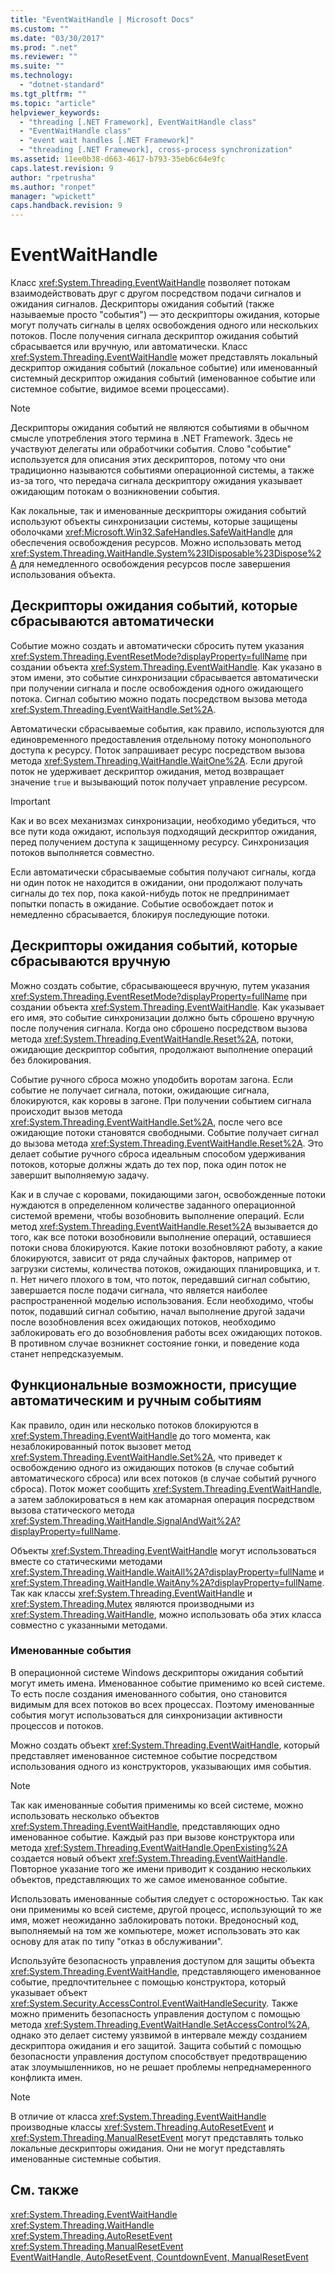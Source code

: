 ```yaml
---
title: "EventWaitHandle | Microsoft Docs"
ms.custom: ""
ms.date: "03/30/2017"
ms.prod: ".net"
ms.reviewer: ""
ms.suite: ""
ms.technology: 
  - "dotnet-standard"
ms.tgt_pltfrm: ""
ms.topic: "article"
helpviewer_keywords: 
  - "threading [.NET Framework], EventWaitHandle class"
  - "EventWaitHandle class"
  - "event wait handles [.NET Framework]"
  - "threading [.NET Framework], cross-process synchronization"
ms.assetid: 11ee0b38-d663-4617-b793-35eb6c64e9fc
caps.latest.revision: 9
author: "rpetrusha"
ms.author: "ronpet"
manager: "wpickett"
caps.handback.revision: 9
---
```

# EventWaitHandle
Класс <xref:System.Threading.EventWaitHandle> позволяет потокам взаимодействовать друг с другом посредством подачи сигналов и ожидания сигналов.  Дескрипторы ожидания событий \(также называемые просто "события"\) — это дескрипторы ожидания, которые могут получать сигналы в целях освобождения одного или нескольких потоков.  После получения сигнала дескриптор ожидания событий сбрасывается или вручную, или автоматически.  Класс <xref:System.Threading.EventWaitHandle> может представлять локальный дескриптор ожидания событий \(локальное событие\) или именованный системный дескриптор ожидания событий \(именованное событие или системное событие, видимое всеми процессами\).  
  
> [!NOTE]
>  Дескрипторы ожидания событий не являются событиями в обычном смысле употребления этого термина в .NET Framework.  Здесь не участвуют делегаты или обработчики события.  Слово "событие" используется для описания этих дескрипторов, потому что они традиционно называются событиями операционной системы, а также из\-за того, что передача сигнала дескриптору ожидания указывает ожидающим потокам о возникновении события.  
  
 Как локальные, так и именованные дескрипторы ожидания событий используют объекты синхронизации системы, которые защищены оболочками <xref:Microsoft.Win32.SafeHandles.SafeWaitHandle> для обеспечения освобождения ресурсов.  Можно использовать метод <xref:System.Threading.WaitHandle.System%23IDisposable%23Dispose%2A> для немедленного освобождения ресурсов после завершения использования объекта.  
  
## Дескрипторы ожидания событий, которые сбрасываются автоматически  
 Событие можно создать и автоматически сбросить путем указания <xref:System.Threading.EventResetMode?displayProperty=fullName> при создании объекта <xref:System.Threading.EventWaitHandle>.  Как указано в этом имени, это событие синхронизации сбрасывается автоматически при получении сигнала и после освобождения одного ожидающего потока.  Сигнал событию можно подать посредством вызова метода <xref:System.Threading.EventWaitHandle.Set%2A>.  
  
 Автоматически сбрасываемые события, как правило, используются для единовременного предоставления отдельному потоку монопольного доступа к ресурсу.  Поток запрашивает ресурс посредством вызова метода <xref:System.Threading.WaitHandle.WaitOne%2A>.  Если другой поток не удерживает дескриптор ожидания, метод возвращает значение `true` и вызывающий поток получает управление ресурсом.  
  
> [!IMPORTANT]
>  Как и во всех механизмах синхронизации, необходимо убедиться, что все пути кода ожидают, используя подходящий дескриптор ожидания, перед получением доступа к защищенному ресурсу.  Синхронизация потоков выполняется совместно.  
  
 Если автоматически сбрасываемые события получают сигналы, когда ни один поток не находится в ожидании, они продолжают получать сигналы до тех пор, пока какой\-нибудь поток не предпринимает попытки попасть в ожидание.  Событие освобождает поток и немедленно сбрасывается, блокируя последующие потоки.  
  
## Дескрипторы ожидания событий, которые сбрасываются вручную  
 Можно создать событие, сбрасывающееся вручную, путем указания <xref:System.Threading.EventResetMode?displayProperty=fullName> при создании объекта <xref:System.Threading.EventWaitHandle>.  Как указывает его имя, это событие синхронизации должно быть сброшено вручную после получения сигнала.  Когда оно сброшено посредством вызова метода <xref:System.Threading.EventWaitHandle.Reset%2A>, потоки, ожидающие дескриптор события, продолжают выполнение операций без блокирования.  
  
 Событие ручного сброса можно уподобить воротам загона.  Если событие не получает сигнала, потоки, ожидающие сигнала, блокируются, как коровы в загоне.  При получении событием сигнала происходит вызов метода <xref:System.Threading.EventWaitHandle.Set%2A>, после чего все ожидающие потоки становятся свободными.  Событие получает сигнал до вызова метода <xref:System.Threading.EventWaitHandle.Reset%2A>.  Это делает событие ручного сброса идеальным способом удерживания потоков, которые должны ждать до тех пор, пока один поток не завершит выполняемую задачу.  
  
 Как и в случае с коровами, покидающими загон, освобожденные потоки нуждаются в определенном количестве заданного операционной системой времени, чтобы возобновить выполнение операций.  Если метод <xref:System.Threading.EventWaitHandle.Reset%2A> вызывается до того, как все потоки возобновили выполнение операций, оставшиеся потоки снова блокируются.  Какие потоки возобновляют работу, а какие блокируются, зависит от ряда случайных факторов, например от загрузки системы, количества потоков, ожидающих планировщика, и т. п.  Нет ничего плохого в том, что поток, передавший сигнал событию, завершается после подачи сигнала, что является наиболее распространенной моделью использования.  Если необходимо, чтобы поток, подавший сигнал событию, начал выполнение другой задачи после возобновления всех ожидающих потоков, необходимо заблокировать его до возобновления работы всех ожидающих потоков.  В противном случае возникнет состояние гонки, и поведение кода станет непредсказуемым.  
  
## Функциональные возможности, присущие автоматическим и ручным событиям  
 Как правило, один или несколько потоков блокируются в <xref:System.Threading.EventWaitHandle> до того момента, как незаблокированный поток вызовет метод <xref:System.Threading.EventWaitHandle.Set%2A>, что приведет к освобождению одного из ожидающих потоков \(в случае событий автоматического сброса\) или всех потоков \(в случае событий ручного сброса\).  Поток может сообщить <xref:System.Threading.EventWaitHandle>, а затем заблокироваться в нем как атомарная операция посредством вызова статического метода <xref:System.Threading.WaitHandle.SignalAndWait%2A?displayProperty=fullName>.  
  
 Объекты <xref:System.Threading.EventWaitHandle> могут использоваться вместе со статическими методами <xref:System.Threading.WaitHandle.WaitAll%2A?displayProperty=fullName> и <xref:System.Threading.WaitHandle.WaitAny%2A?displayProperty=fullName>.  Так как классы <xref:System.Threading.EventWaitHandle> и <xref:System.Threading.Mutex> являются производными из <xref:System.Threading.WaitHandle>, можно использовать оба этих класса совместно с указанными методами.  
  
### Именованные события  
 В операционной системе Windows дескрипторы ожидания событий могут иметь имена.  Именованное событие применимо ко всей системе.  То есть после создания именованного события, оно становится видимым для всех потоков во всех процессах.  Поэтому именованные события могут использоваться для синхронизации активности процессов и потоков.  
  
 Можно создать объект <xref:System.Threading.EventWaitHandle>, который представляет именованное системное событие посредством использования одного из конструкторов, указывающих имя события.  
  
> [!NOTE]
>  Так как именованные события применимы ко всей системе, можно использовать несколько объектов <xref:System.Threading.EventWaitHandle>, представляющих одно именованное событие.  Каждый раз при вызове конструктора или метода <xref:System.Threading.EventWaitHandle.OpenExisting%2A> создается новый объект <xref:System.Threading.EventWaitHandle>.  Повторное указание того же имени приводит к созданию нескольких объектов, представляющих то же самое именованное событие.  
  
 Использовать именованные события следует с осторожностью.  Так как они применимы ко всей системе, другой процесс, использующий то же имя, может неожиданно заблокировать потоки.  Вредоносный код, выполняемый на том же компьютере, может использовать это как основу для атак по типу "отказ в обслуживании".  
  
 Используйте безопасность управления доступом для защиты объекта <xref:System.Threading.EventWaitHandle>, представляющего именованное событие, предпочтительнее с помощью конструктора, который указывает объект <xref:System.Security.AccessControl.EventWaitHandleSecurity>.  Также можно применить безопасность управления доступом с помощью метода <xref:System.Threading.EventWaitHandle.SetAccessControl%2A>, однако это делает систему уязвимой в интервале между созданием дескриптора ожидания и его защитой.  Защита событий с помощью безопасности управления доступом способствует предотвращению атак злоумышленников, но не решает проблемы непреднамеренного конфликта имен.  
  
> [!NOTE]
>  В отличие от класса <xref:System.Threading.EventWaitHandle> производные классы <xref:System.Threading.AutoResetEvent> и <xref:System.Threading.ManualResetEvent> могут представлять только локальные дескрипторы ожидания.  Они не могут представлять именованные системные события.  
  
## См. также  
 <xref:System.Threading.EventWaitHandle>   
 <xref:System.Threading.WaitHandle>   
 <xref:System.Threading.AutoResetEvent>   
 <xref:System.Threading.ManualResetEvent>   
 [EventWaitHandle, AutoResetEvent, CountdownEvent, ManualResetEvent](../../../docs/standard/threading/eventwaithandle-autoresetevent-countdownevent-manualresetevent.md)